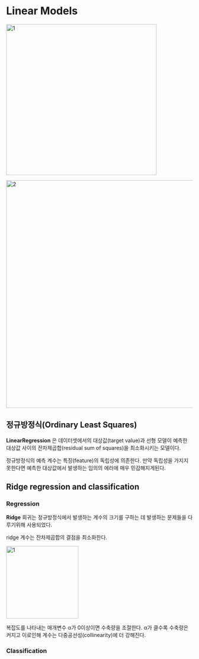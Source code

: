 # Linear Models

<img width="406" alt="1" src="https://user-images.githubusercontent.com/43739827/86226136-2e202a00-bbc6-11ea-9792-e822f0274565.png"></img>  

<img width="613" alt="2" src="https://user-images.githubusercontent.com/43739827/86226145-30828400-bbc6-11ea-99e0-43b7b18a91e4.png"></img>  

## 정규방정식(Ordinary Least Squares)  

**LinearRegression** 은 데이터셋에서의 대상값(target value)과 선형 모델이 예측한 대상값 사이의 잔차제곱합(residual sum of squares)을 최소화시키는 모델이다.  

정규방정식의 예측 계수는 특징(feature)의 독립성에 의존한다. 만약 독립성을 가지지 못한다면 예측한 대상값에서 발생하는 임의의 에러에 매우 민감해지게된다.  

## Ridge regression and classification  

### Regression  

**Ridge** 회귀는 정규방정식에서 발생하는 계수의 크기를 구하는 데 발생하는 문제들을 다루기위해 사용되었다.  

ridge 계수는 잔차제곱합의 결점을 최소화한다.  

<img width="195" alt="1" src="https://user-images.githubusercontent.com/43739827/86231277-447db400-bbcd-11ea-96e9-9934b53a565e.png"></img>  

복잡도를 나타내는 매개변수 α가 0이상이면 수축량을 조절한다. α가 클수록 수축량은 커지고 이로인해 계수는 다중공선성(collinearity)에 더 강해진다.  

### Classification  
